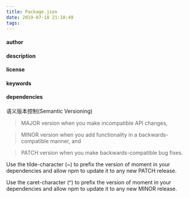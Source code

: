 ```yaml
---
title: Package.json
date: 2019-07-18 21:10:49
tags:
---
```

#### author
#### description
#### license
#### keywords
#### dependencies
语义版本控制(Semantic Versioning)
> MAJOR version when you make incompatible API changes,

> MINOR version when you add functionality in a backwards-compatible manner, and

>PATCH version when you make backwards-compatible bug fixes.

Use the tilde-character (~) to prefix the version of moment in your dependencies and allow npm to update it to any new PATCH release.

Use the caret-character (^) to prefix the version of moment in your dependencies and allow npm to update it to any new MINOR release.